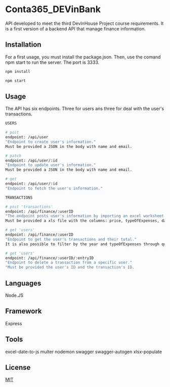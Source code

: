 # Conta365_DEVinBank

API developed to meet the third DevInHouse Project course requirements.
It is a first version of a backend API that manage finance information.

## Installation

For a first usage, you must install the package.json.
Then, use the comand npm start to run the server.
The port is 3333.

```bash
npm install

npm start
```

## Usage

The API has six endpoints. Three for users ans three for deal with the user's transactions.

```bash
USERS

# post
endpoint: /api/user
"Endpoint to create user's information."
Must be provided a JSON in the body with name and email.

# patch
endpoint: /api/user/:id
"Endpoint to update user's information."
Must be provided a JSON in the body with name and email.

# get
endpoint: /api/user/:id
"Endpoint to fetch the user's information."

TRANSACTIONS

# post 'transactions'
endpoint: /api/finance/:userID
"The endpoint posts user's information by importing an excel worksheet."
Must be provided a xls file with the columns: price, typeOfExpenses, date, name, in this exactly order.

# get 'users'
endpoint: /api/finance/:userID
"Endpoint to get the user's transactions and their total."
It is also possible to filter by the year and typeOfExpenses through query.

# get 'users'
endpoint: /api/finance/:userID/:entryID
"Endpoint to delete a transaction from a specific user."
"Must be provided the user's ID and the transaction's ID.
```

## Languages

Node.JS

## Framework

Express

## Tools

excel-date-to-js
multer
nodemon
swagger
swagger-autogen
xlsx-populate

## License

[MIT](https://choosealicense.com/licenses/mit/)
